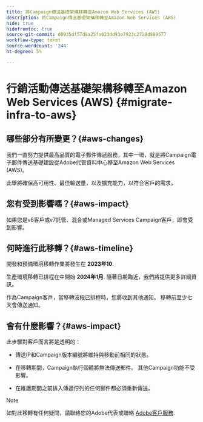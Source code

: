 ```yaml
---
title: 將Campaign傳送基礎架構移轉至Amazon Web Services (AWS)
description: 將Campaign傳送基礎架構移轉至Amazon Web Services (AWS)
hide: true
hidefromtoc: true
source-git-commit: d0935df57d8a25fa023dd93e7923c2728d889577
workflow-type: tm+mt
source-wordcount: '244'
ht-degree: 5%

---
```



# 行銷活動傳送基礎架構移轉至Amazon Web Services (AWS) {#migrate-infra-to-aws}

## 哪些部分有所變更？{#aws-changes}

我們一直努力提供最高品質的電子郵件傳遞服務，其中一環，就是將Campaign電子郵件傳送基礎建設從Adobe代管資料中心移至Amazon Web Services (AWS)。

此舉將確保高可用性、最佳輸送量，以及擴充能力，以符合客戶的需求。

## 您有受到影響嗎？{#aws-impact}

如果您是v8客戶或v7託管、混合或Managed Services Campaign客戶，即會受到影響。

## 何時進行此移轉？{#aws-timeline}

開發和預備環境移轉作業將發生在 **2023年10**.

生產環境移轉已排程在中開始 **2024年1月**. 隨著日期臨近，我們將提供更多詳細資訊。

作為Campaign客戶，當移轉波段已排程時，您將收到其他通知。 移轉前至少七天會傳送通知。

## 會有什麼影響？{#aws-impact}

此步驟對客戶而言將是透明的：

* 傳送IP和Campaign版本編號將維持與移動前相同的狀態。

* 在移轉期間，Campaign執行個體將無法傳送郵件。 其他Campaign功能不受影響。

* 在維護期間之前排入傳遞佇列的任何郵件都必須重新傳送。

>[!NOTE]
>
>如對此移轉有任何疑問，請聯絡您的Adobe代表或聯絡 [Adobe客戶服務](https://helpx.adobe.com/tw/enterprise/admin-guide.html/enterprise/using/support-for-experience-cloud.ug.html).
>


